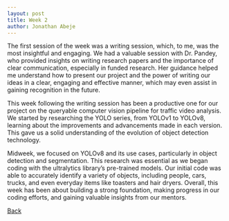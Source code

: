 ```yaml
---
layout: post
title: Week 2
author: Jonathan Abeje
---
```


The first session of the week was a writing session, which, to me, was the most insightful and engaging. We had a valuable session with Dr. Pandey, who provided insights on writing research papers and the importance of clear communication, especially in funded research. Her guidance helped me understand how to present our project and the power of writing our ideas in a clear, engaging and effective manner, which may even assist in gaining recognition in the future.

This week following the writing session has been a productive one for our project on the queryable computer vision pipeline for traffic video analysis. We started by researching the YOLO series, from YOLOv1 to YOLOv8, learning about the improvements and advancements made in each version. This gave us a solid understanding of the evolution of object detection technology.

Midweek, we focused on YOLOv8 and its use cases, particularly in object detection and segmentation. This research was essential as we began coding with the ultralytics library’s pre-trained models. Our initial code was able to accurately identify a variety of objects, including people, cars, trucks, and even everyday items like toasters and hair dryers. Overall, this week has been about building a strong foundation, making progress in our coding efforts, and gaining valuable insights from our mentors.

[Back](./)
